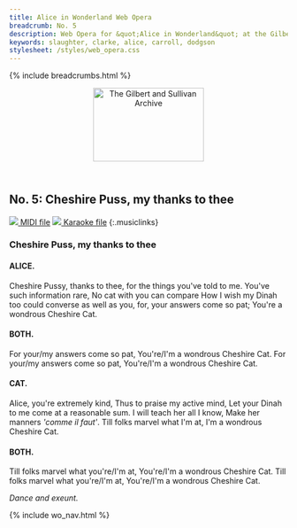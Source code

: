 ```yaml
---
title: Alice in Wonderland Web Opera
breadcrumb: No. 5
description: Web Opera for &quot;Alice in Wonderland&quot; at the Gilbert and Sullivan Archive
keywords: slaughter, clarke, alice, carroll, dodgson
stylesheet: /styles/web_opera.css
---
```


{% include breadcrumbs.html %}
<header>
    <a href="../../index.html"><img src="https://gsarchive.net/layout/images/logo3sm.jpg" alt="The Gilbert and Sullivan Archive" width="200" height="133" border="0"></a>
    <div class=titlecard style="background-color: #ffffcc; background-image: url(../graphics/title.gif)" title="Alice in Wonderland"></div>
</header>

## No. 5: Cheshire Puss, my thanks to thee

[ ![](/layout/images/midi.gif) MIDI file](../alice/aiw05.mid)
[ ![](/layout/images/midi_karaoke.gif) Karaoke file](../alice/kar/aiw05.kar)
{:.musiclinks}

### Cheshire Puss, my thanks to thee

#### ALICE.
Cheshire Pussy, thanks to thee,
for the things you've told to me.
You've such information rare,
No cat with you can compare
How I wish my Dinah too
could converse as well as you,
for, your answers come so pat;
You're a wondrous Cheshire Cat.

#### BOTH.
For your/my answers come so pat,
You're/I'm a wondrous Cheshire Cat.
For your/my answers come so pat,
You're/I'm a wondrous Cheshire Cat.

#### CAT.

Alice, you're extremely kind,
Thus to praise my active mind,
Let your Dinah to me come
at a reasonable sum.
I will teach her all I know,
Make her manners *'comme il faut'*.
Till folks marvel what I'm at,
I'm a wondrous Cheshire Cat.

#### BOTH.

Till folks marvel what you're/I'm at,
You're/I'm a wondrous Cheshire Cat.
Till folks marvel what you're/I'm at,
You're/I'm a wondrous Cheshire Cat.

*Dance and exeunt.*

{% include wo_nav.html %}
